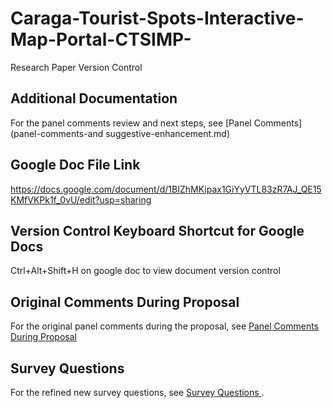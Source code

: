 # Caraga-Tourist-Spots-Interactive-Map-Portal-CTSIMP-
Research Paper Version Control


## Additional Documentation  
For the panel comments review and next steps, see [Panel Comments](panel-comments-and suggestive-enhancement.md)


## Google Doc File Link
https://docs.google.com/document/d/1BIZhMKipax1GiYyVTL83zR7AJ_QE15KMfVKPk1f_0vU/edit?usp=sharing

## Version Control Keyboard Shortcut for Google Docs
Ctrl+Alt+Shift+H on google doc to view document version control



## Original Comments During Proposal  
For the original panel comments during the proposal, see [Panel Comments During Proposal ](panel-comments-during-proposal.pdf)


## Survey Questions 
For the refined new survey questions, see [Survey Questions ](Gform-Survey.md).